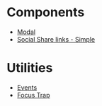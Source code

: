 # Components
* [Modal](/components/modal/README.md)
* [Social Share links - Simple](/utilities/social-share-links/simple/README.md)

# Utilities
* [Events](/utilities/events/README.md)
* [Focus Trap](/utilities/focus-trap/README.md)
